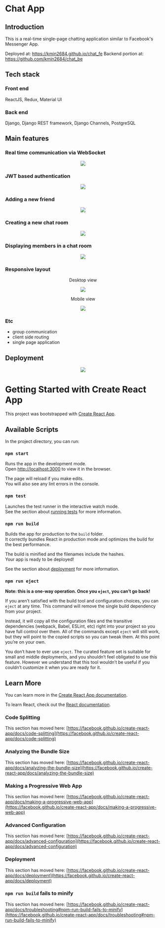 # Chat App

## Introduction

This is a real-time single-page chatting application similar to Facebook's Messenger App.

Deployed at: https://kmin2684.github.io/chat_fe
Backend portion at: https://github.com/kmin2684/chat_be

## Tech stack

### Front end

ReactJS, Redux, Material UI

### Back end

Django, Django REST framework, Django Channels, PostgreSQL

## Main features

### Real time communication via WebSocket

<p align='center'>
  <img src="https://i.ibb.co/LnFz54V/regular-chat-cropped-2.gif"/>
</p>

### JWT based authentication

<p align='center'>
  <img src="https://i.ibb.co/FXmTjB9/login2-cropped.gif"/>
</p>

### Adding a new friend

<p align='center'>
	 <img src="https://i.ibb.co/ZLd3NhX/add-a-new-friend-cropped.gif"/>
</p>

### Creating a new chat room

<p align='center'>
	 <img src="https://i.ibb.co/RTswzBx/add-a-new-chat-cropped.gif"/>
</p>

### Displaying members in a chat room

<p align='center'>
	 <img src="https://i.ibb.co/pbV1ZWQ/view-members.jpg"/>
</p>

### Responsive layout

<p align='center'>
	Desktop view
</p>
<p align='center'>
  <img src="https://i.ibb.co/M7fq0fW/Desktop-mode.png"/>
</p>

<p align='center'>
Mobile view
</p>
<p align='center'>
  <img src="https://i.ibb.co/FHTcySt/Mobile-mode.png"/>
</p>

### Etc

- group communication
- client side routing
- single page application

## Deployment

<p align='center'>
  <img src="https://i.ibb.co/Rbhp6h8/deployment-summary.png"/>
</p>

# Getting Started with Create React App

This project was bootstrapped with [Create React App](https://github.com/facebook/create-react-app).

## Available Scripts

In the project directory, you can run:

### `npm start`

Runs the app in the development mode.\
Open [http://localhost:3000](http://localhost:3000) to view it in the browser.

The page will reload if you make edits.\
You will also see any lint errors in the console.

### `npm test`

Launches the test runner in the interactive watch mode.\
See the section about [running tests](https://facebook.github.io/create-react-app/docs/running-tests) for more information.

### `npm run build`

Builds the app for production to the `build` folder.\
It correctly bundles React in production mode and optimizes the build for the best performance.

The build is minified and the filenames include the hashes.\
Your app is ready to be deployed!

See the section about [deployment](https://facebook.github.io/create-react-app/docs/deployment) for more information.

### `npm run eject`

**Note: this is a one-way operation. Once you `eject`, you can’t go back!**

If you aren’t satisfied with the build tool and configuration choices, you can `eject` at any time. This command will remove the single build dependency from your project.

Instead, it will copy all the configuration files and the transitive dependencies (webpack, Babel, ESLint, etc) right into your project so you have full control over them. All of the commands except `eject` will still work, but they will point to the copied scripts so you can tweak them. At this point you’re on your own.

You don’t have to ever use `eject`. The curated feature set is suitable for small and middle deployments, and you shouldn’t feel obligated to use this feature. However we understand that this tool wouldn’t be useful if you couldn’t customize it when you are ready for it.

## Learn More

You can learn more in the [Create React App documentation](https://facebook.github.io/create-react-app/docs/getting-started).

To learn React, check out the [React documentation](https://reactjs.org/).

### Code Splitting

This section has moved here: [https://facebook.github.io/create-react-app/docs/code-splitting](https://facebook.github.io/create-react-app/docs/code-splitting)

### Analyzing the Bundle Size

This section has moved here: [https://facebook.github.io/create-react-app/docs/analyzing-the-bundle-size](https://facebook.github.io/create-react-app/docs/analyzing-the-bundle-size)

### Making a Progressive Web App

This section has moved here: [https://facebook.github.io/create-react-app/docs/making-a-progressive-web-app](https://facebook.github.io/create-react-app/docs/making-a-progressive-web-app)

### Advanced Configuration

This section has moved here: [https://facebook.github.io/create-react-app/docs/advanced-configuration](https://facebook.github.io/create-react-app/docs/advanced-configuration)

### Deployment

This section has moved here: [https://facebook.github.io/create-react-app/docs/deployment](https://facebook.github.io/create-react-app/docs/deployment)

### `npm run build` fails to minify

This section has moved here: [https://facebook.github.io/create-react-app/docs/troubleshooting#npm-run-build-fails-to-minify](https://facebook.github.io/create-react-app/docs/troubleshooting#npm-run-build-fails-to-minify)
